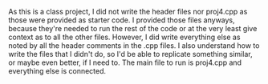 As this is a class project, I did not write the header files nor proj4.cpp as those were provided as starter code. I provided those files anyways, because they're needed to run the rest of the code or at the very least give context as to all the other files.
However, I did write everything else as noted by all the header comments in the .cpp files. 
I also understand how to write the files that I didn't do, so I'd be able to replicate something similar, or maybe even better, if I need to. 
The main file to run is proj4.cpp and everything else is connected. 
